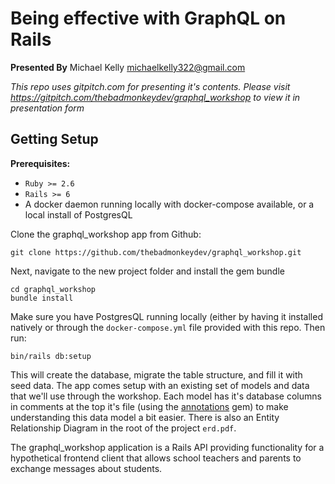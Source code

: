 # Being effective with GraphQL on Rails

**Presented By**
Michael Kelly
michaelkelly322@gmail.com


_This repo uses gitpitch.com for presenting it's contents.  Please visit https://gitpitch.com/thebadmonkeydev/graphql_workshop to view it in presentation form_

## Getting Setup

**Prerequisites:**
- `Ruby >= 2.6`
- `Rails >= 6`
- A docker daemon running locally with docker-compose available, or a local install of PostgresQL

Clone the graphql_workshop app from Github:

```
git clone https://github.com/thebadmonkeydev/graphql_workshop.git
```

Next, navigate to the new project folder and install the gem bundle

```
cd graphql_workshop
bundle install
```

Make sure you have PostgresQL running locally (either by having it installed natively or through the `docker-compose.yml` file provided with this repo. Then run:

```
bin/rails db:setup
```

This will create the database, migrate the table structure, and fill it with seed data.  The app comes setup with an existing set of models and data that we'll use through the workshop.  Each model has it's database columns in comments at the top it's file (using the [annotations](https://github.com/brentgreeff/annotate) gem) to make understanding this data model a bit easier. There is also an Entity Relationship Diagram in the root of the project `erd.pdf`.

The graphql_workshop application is a Rails API providing functionality for a hypothetical frontend client that allows school teachers and parents to exchange messages about students.
